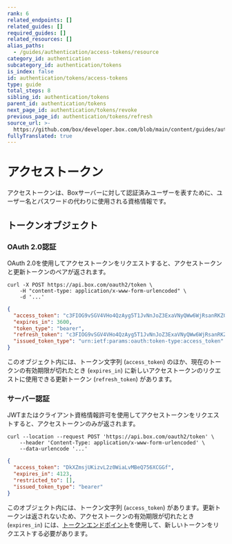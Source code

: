 ```yaml
---
rank: 6
related_endpoints: []
related_guides: []
required_guides: []
related_resources: []
alias_paths:
  - /guides/authentication/access-tokens/resource
category_id: authentication
subcategory_id: authentication/tokens
is_index: false
id: authentication/tokens/access-tokens
type: guide
total_steps: 8
sibling_id: authentication/tokens
parent_id: authentication/tokens
next_page_id: authentication/tokens/revoke
previous_page_id: authentication/tokens/refresh
source_url: >-
  https://github.com/box/developer.box.com/blob/main/content/guides/authentication/tokens/access-tokens.md
fullyTranslated: true
---
```

# アクセストークン

アクセストークンは、Boxサーバーに対して認証済みユーザーを表すために、ユーザー名とパスワードの代わりに使用される資格情報です。

## トークンオブジェクト

### OAuth 2.0認証

OAuth 2.0を使用してアクセストークンをリクエストすると、アクセストークンと更新トークンのペアが返されます。

```curl
curl -X POST https://api.box.com/oauth2/token \
    -H "content-type: application/x-www-form-urlencoded" \
    -d '...'

```

```json
{
  "access_token": "c3FIOG9vSGV4VHo4QzAyg5T1JvNnJoZ3ExaVNyQWw6WjRsanRKZG5lQk9qUE1BVQ",
  "expires_in": 3600,
  "token_type": "bearer",
  "refresh_token": "c3FIOG9vSGV4VHo4QzAyg5T1JvNnJoZ3ExaVNyQWw6WjRsanRKZG5lQk9qUE1BVQ",
  "issued_token_type": "urn:ietf:params:oauth:token-type:access_token"
}

```

このオブジェクト内には、トークン文字列 (`access_token`) のほか、現在のトークンの有効期限が切れたとき (`expires_in`) に新しいアクセストークンのリクエストに使用できる更新トークン (`refresh_token`) があります。

### サーバー認証

JWTまたはクライアント資格情報許可を使用してアクセストークンをリクエストすると、アクセストークンのみが返されます。

```curl
curl --location --request POST 'https://api.box.com/oauth2/token' \
    --header 'Content-Type: application/x-www-form-urlencoded' \
    --data-urlencode '...'

```

```json
{
  "access_token": "DkXZmsjUKizvL2z0WiaLvMBeQ756XCGGf",
  "expires_in": 4123,
  "restricted_to": [],
  "issued_token_type": "bearer"
}

```

このオブジェクト内には、トークン文字列 (`access_token`) があります。更新トークンは返されないため、アクセストークンの有効期限が切れたとき (`expires_in`) には、[トークンエンドポイント][token]を使用して、新しいトークンをリクエストする必要があります。

[token]: e://post-oauth2-token
